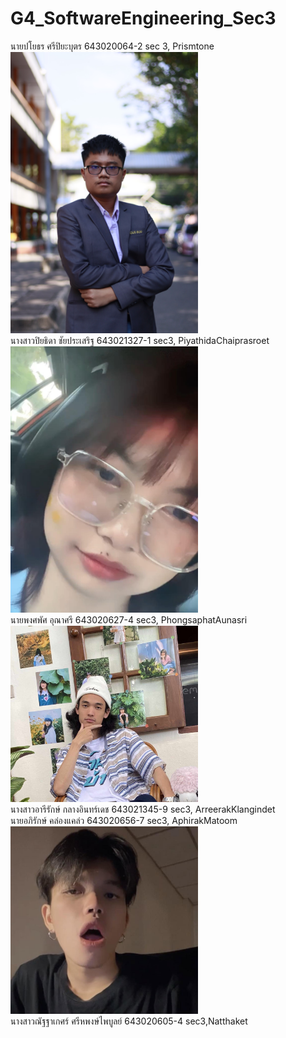 # G4_SoftwareEngineering_Sec3

นายปโยธร ศรีปิยะบุตร 643020064-2 sec 3, Prismtone <br />
<img src = https://github.com/PiyathidaChaiprasroet/G4_SoftwareEngineering_Sec3/blob/main/media/payothorn.jpg  width="300"><br />
นางสาวปิยธิดา ชัยประเสริฐ 643021327-1 sec3, PiyathidaChaiprasroet <br />
<img src = https://github.com/PiyathidaChaiprasroet/G4_SoftwareEngineering_Sec3/blob/main/media/Me.jpg  width="300"><br />
นายพงศพัศ อุณาศรี 643020627-4 sec3, PhongsaphatAunasri <br />
<img src = https://github.com/PiyathidaChaiprasroet/G4_SoftwareEngineering_Sec3/blob/main/media/phongsaphat.jpg  width="300"><br />
นางสาวอารีรักษ์ กลางอินทร์เดช 643021345-9 sec3, ArreerakKlangindet <br />
นายอภิรักษ์ คล่องแคล่ว 643020656-7 sec3, AphirakMatoom <br />
<img src = https://github.com/PiyathidaChaiprasroet/G4_SoftwareEngineering_Sec3/blob/main/media/Aphirak.jpg width="300"><br />
นางสาวณัฐฐาเกศร์ ศรีหพงษ์ไพบูลย์ 643020605-4 sec3,Natthaket <br />